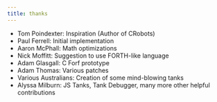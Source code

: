 ```yaml
---
title: thanks
---
```


* Tom Poindexter:        Inspiration (Author of CRobots)
* Paul Ferrell:          Initial implementation
* Aaron McPhall:         Math optimizations
* Nick Moffitt:          Suggestion to use FORTH-like language
* Adam Glasgall:         C Forf prototype
* Adam Thomas:           Various patches
* Various Australians:   Creation of some mind-blowing tanks
* Alyssa Milburn:        JS Tanks, Tank Debugger, many more other helpful contributions
